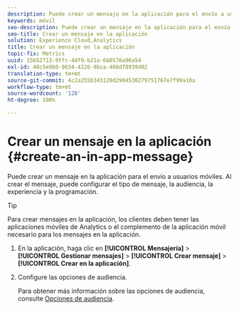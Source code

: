 ```yaml
---
description: Puede crear un mensaje en la aplicación para el envío a usuarios móviles. Al crear el mensaje, puede configurar el tipo de mensaje, la audiencia, la experiencia y la programación.
keywords: móvil
seo-description: Puede crear un mensaje en la aplicación para el envío a usuarios móviles. Al crear el mensaje, puede configurar el tipo de mensaje, la audiencia, la experiencia y la programación.
seo-title: Crear un mensaje en la aplicación
solution: Experience Cloud,Analytics
title: Crear un mensaje en la aplicación
topic-fix: Metrics
uuid: 15b52713-9ffc-4df9-b21a-6b0576a96a54
exl-id: 40c5e9b0-9034-4226-9bca-486df8939d02
translation-type: tm+mt
source-git-commit: 4c2a255b343128d2904530279751767e7f99a10a
workflow-type: tm+mt
source-wordcount: '128'
ht-degree: 100%

---
```


# Crear un mensaje en la aplicación {#create-an-in-app-message}

Puede crear un mensaje en la aplicación para el envío a usuarios móviles. Al crear el mensaje, puede configurar el tipo de mensaje, la audiencia, la experiencia y la programación.

>[!TIP]
>
>Para crear mensajes en la aplicación, los clientes deben tener las aplicaciones móviles de Analytics o el complemento de la aplicación móvil necesario para los mensajes en la aplicación.

1. En la aplicación, haga clic en **[!UICONTROL Mensajería]** > **[!UICONTROL Gestionar mensajes]** > **[!UICONTROL Crear mensaje]** > **[!UICONTROL Crear en la aplicación]**.
1. Configure las opciones de audiencia.

   Para obtener más información sobre las opciones de audiencia, consulte [Opciones de audiencia](/help/using/in-app-messaging/t-in-app-message/c-audience-in-app-message.md).
